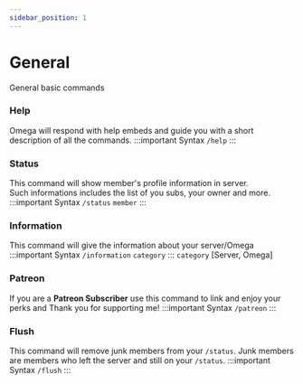 ```yaml
---
sidebar_position: 1
---
```


# General
General basic commands
### Help
Omega will respond with help embeds and guide you with a short description of all the commands.
:::important Syntax
`/help`
:::

### Status
This command will show member's profile information in server.<br/>Such informations includes the list of you subs, your owner and more.
:::important Syntax
`/status` `member`
:::

### Information
This command will give the information about your server/Omega
:::important Syntax
`/information` `category`
:::
`category` [Server, Omega]
### Patreon
If you are a **Patreon Subscriber** use this command to link and enjoy your perks and Thank you for supporting me!
:::important Syntax
`/patreon`
:::
### Flush
This command will remove junk members from your `/status`. Junk members are members who left the server and still on your `/status`.
:::important Syntax
`/flush`
:::